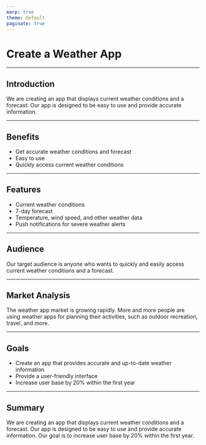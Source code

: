 ```yaml
---
marp: true
theme: default
paginate: true
---
```

# Create a Weather App

---
## Introduction

We are creating an app that displays current weather conditions and a forecast. Our app is designed to be easy to use and provide accurate information. 

---
## Benefits 

* Get accurate weather conditions and forecast
* Easy to use
* Quickly access current weather conditions

---
## Features 

* Current weather conditions
* 7-day forecast
* Temperature, wind speed, and other weather data
* Push notifications for severe weather alerts

---
## Audience 

Our target audience is anyone who wants to quickly and easily access current weather conditions and a forecast. 

---
## Market Analysis

The weather app market is growing rapidly. More and more people are using weather apps for planning their activities, such as outdoor recreation, travel, and more. 

---
## Goals

* Create an app that provides accurate and up-to-date weather information
* Provide a user-friendly interface
* Increase user base by 20% within the first year

---
## Summary 

We are creating an app that displays current weather conditions and a forecast. Our app is designed to be easy to use and provide accurate information. Our goal is to increase user base by 20% within the first year.
  
